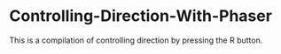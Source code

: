 # Controlling-Direction-With-Phaser
This is a compilation of controlling direction by pressing the R button. 
